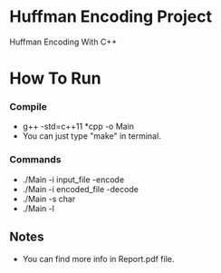 # Huffman Encoding Project
Huffman Encoding With C++

# How To Run
### Compile
- g++ -std=c++11 *cpp -o Main
- You can just type "make" in terminal.
### Commands
- ./Main -i input_file -encode
- ./Main -i encoded_file -decode
- ./Main -s char
- ./Main -l


## Notes
- You can find more info in Report.pdf file.
